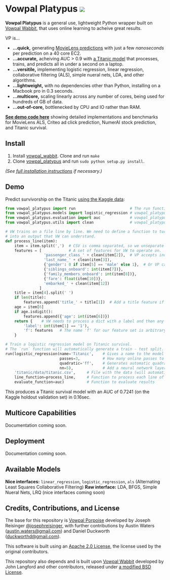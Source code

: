 # Vowpal Platypus <a href="https://github.com/peterhurford/vowpal_platypus/tags"><img src="https://img.shields.io/github/tag/peterhurford/vowpal_platypus.svg"></a>

**Vowpal Platypus** is a general use, lightweight Python wrapper built on [Vowpal Wabbit](https://github.com/JohnLangford/vowpal_wabbit/), that uses online learning to acheive great results.

VP is...

* **...quick,** generating [MovieLens predictions](https://github.com/peterhurford/vp_examples/blob/master/als/vp/runner.py) with just a few _nanoseconds_ per prediction on a 40 core EC2.
* **...accurate,** acheiving AUC > 0.9 with [a Titanic model](https://github.com/peterhurford/vp_examples/blob/master/titanic/vp/kaggle.py) that processes, trains, and predicts all in under a second on a laptop.
* **...versitile,** implementing logistic regression, linear regression, collaborative filtering (ALS), simple nueral nets, LDA, and other algorithms.
* **...lightweight,** with no dependencies other than Python, installing on a Macbook pro in 0.3 seconds.
* **...multicore,** scaling linearly across any number of cores, being used for hundreds of GB of data.
* **...out-of-core,** bottlenecked by CPU and IO rather than RAM.

**[See demo code here](https://github.com/peterhurford/vp_examples)** showing detailed implementations and benchmarks for MovieLens ALS, Criteo ad click prediction, NumerAI stock prediction, and Titanic survival.


## Install

1. Install [vowpal_wabbit](https://github.com/JohnLangford/vowpal_wabbit/). Clone and run ``make``
2. Clone [vowpal_platypus](https://github.com/peterhurford/vowpal_platypus) and run `sudo python setup.py install`.

_(See [full installation instructions](https://github.com/peterhurford/vowpal_platypus/wiki/Installation) if necessary.)_


## Demo

Predict survivorship on the Titanic [using the Kaggle data](https://www.kaggle.com/c/titanic):

```Python
from vowpal_platypus import run                        # The run function is the main function for running VP models.
from vowpal_platypus.models import logistic_regression # vowpal_platypus.models is where all the models are imported from.
from vowpal_platypus.evaluation import auc             # vowpal_platypus.evaluation can import a lot of evaluation functions, like AUC.
from vowpal_platypus.utils import clean                # vowpal_platypus.utils has some useful utility functions.

# VW trains on a file line by line. We need to define a function to turn each CSV line
# into an output that VW can understand.
def process_line(item):
    item = item.split(',')  # CSV is comma separated, so we unseparate it.
    features = [            # A set of features for VW to operate on.
                 'passenger_class_' + clean(item[2]),  # VP accepts individual strings as features.
                 'last_name_' + clean(item[3]),
                 {'gender': 0 if item[5] == 'male' else 1},  # Or VP can take a dict with a number.
                 {'siblings_onboard': int(item[7])},
                 {'family_members_onboard': int(item[8])},
                 {'fare': float(item[10])},
                 'embarked_' + clean(item[12])
               ]
    title = item[4].split(' ')
    if len(title):
        features.append('title_' + title[1])  # Add a title feature if they have one.
    age = item[6]
    if age.isdigit():
        features.append({'age': int(item[6])})
    return {    # VW needs to process a dict with a label and then any number of feature sets.
        'label': int(item[1] == '1'),
        'f': features   # The name 'f' for our feature set is arbitrary, but is the same as the 'ff' above that creates quadratic features.
    }

# Train a logistic regression model on Titanic survival.
# The `run` function will automatically generate a train - test split.
run(logistic_regression(name='Titanic',    # Gives a name to the model file.
                        passes=3,          # How many online passes to do.
                        quadratic='ff',    # Generates automatic quadratic features.
                        nn=5),             # Add a neural network layer with 5 hidden units.
    'titanic/data/titanic.csv',     # File with the data (will automatically be split into random train and test)
    line_function=process_line,     # Function to process each line of the file
    evaluate_function=auc)          # Function to evaluate results
```

This produces a Titanic survival model with an AUC of 0.7241 (on the Kaggle holdout validation set) in 0.16sec.


## Multicore Capabilities

Documentation coming soon.


## Deployment

Documentation coming soon.


## Available Models

**Nice interfaces:** `linear_regression`, `logistic_regression`, `als` (Alternating Least Squares Collaborative Filtering)
**Raw interface:** LDA, BFGS, Simple Nueral Nets, LRQ (nice interfaces coming soon)


## Credits, Contributions, and License

The base for this repository is [Vowpal Porpoise](https://github.com/josephreisinger/vowpal_porpoise) developed by Joseph Reisinger [@josephreisinger](http://twitter.com/josephreisinger), with further contributions by Austin Waters (austin.waters@gmail.com) and Daniel Duckworth (duckworthd@gmail.com).

This software is built using an [Apache 2.0 License](https://www.apache.org/licenses/LICENSE-2.0), the license used by the original contributors.

This repository also depends and is built upon [Vowpal Wabbit](https://github.com/JohnLangford/vowpal_wabbit) developed by John Langford and other contributors, released under [a modified BSD License](https://github.com/JohnLangford/vowpal_wabbit/blob/master/LICENSE).

